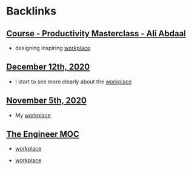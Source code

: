 
# Backlinks
## [Course - Productivity Masterclass - Ali Abdaal](<Course - Productivity Masterclass - Ali Abdaal.md>)
- designing inspiring [workplace](<workplace.md>)

## [December 12th, 2020](<December 12th, 2020.md>)
- I start to see more clearly about the [workplace](<workplace.md>)

## [November 5th, 2020](<November 5th, 2020.md>)
- My [workplace](<workplace.md>)

## [The Engineer MOC](<The Engineer MOC.md>)
- [workplace](<workplace.md>)

- [workplace](<workplace.md>)

